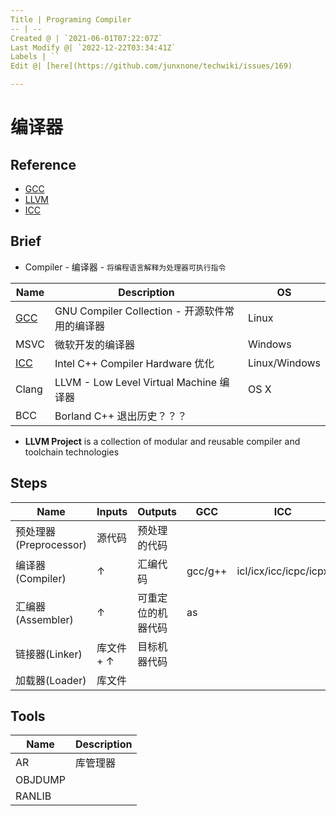 ```yaml
---
Title | Programing Compiler
-- | --
Created @ | `2021-06-01T07:22:07Z`
Last Modify @| `2022-12-22T03:34:41Z`
Labels | ``
Edit @| [here](https://github.com/junxnone/techwiki/issues/169)

---
```

# 编译器

## Reference
- [GCC](https://gcc.gnu.org/)
- [LLVM](https://llvm.org/)
- [ICC](https://software.intel.com/content/www/us/en/develop/documentation/cpp-compiler-developer-guide-and-reference/top.html)

## Brief

- Compiler - 编译器 - `将编程语言解释为处理器可执行指令`


Name | Description | OS 
-- | -- | --
[GCC](/GCC) | GNU Compiler Collection - 开源软件常用的编译器 | Linux
MSVC | 微软开发的编译器 | Windows
[ICC](/Intel_Compiler) | Intel C++ Compiler Hardware 优化 | Linux/Windows
Clang | LLVM - Low Level Virtual Machine 编译器  | OS X
BCC | Borland C++ 退出历史？？？

- **LLVM Project** is a collection of modular and reusable compiler and toolchain technologies

## Steps

Name | Inputs | Outputs | GCC | ICC
-- | -- | -- | -- | -- 
预处理器(Preprocessor) | 源代码 | 预处理的代码
编译器(Compiler) | ↑ | 汇编代码 | gcc/g++ | icl/icx/icc/icpc/icpx
汇编器(Assembler) | ↑ | 可重定位的机器代码 | as |
链接器(Linker) | 库文件 + ↑ | 目标机器代码
加载器(Loader) | 库文件 

## Tools 

Name | Description
-- | --
AR | 库管理器
OBJDUMP |
RANLIB |

